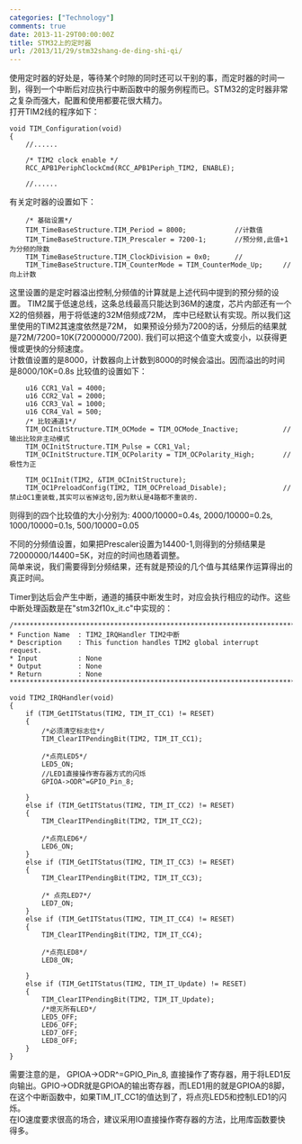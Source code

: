 ```yaml
---
categories: ["Technology"]
comments: true
date: 2013-11-29T00:00:00Z
title: STM32上的定时器
url: /2013/11/29/stm32shang-de-ding-shi-qi/
---
```


使用定时器的好处是，等待某个时隙的同时还可以干别的事，而定时器的时间一到，得到一个中断后对应执行中断函数中的服务例程而已。STM32的定时器非常之复杂而强大，配置和使用都要花很大精力。    
打开TIM2线的程序如下：

```
void TIM_Configuration(void)
{
	//......

	/* TIM2 clock enable */
  	RCC_APB1PeriphClockCmd(RCC_APB1Periph_TIM2, ENABLE);

	//......

```

有关定时器的设置如下：     

```
	/* 基础设置*/
	TIM_TimeBaseStructure.TIM_Period = 8000;			//计数值   
	TIM_TimeBaseStructure.TIM_Prescaler = 7200-1;    	//预分频,此值+1为分频的除数
	TIM_TimeBaseStructure.TIM_ClockDivision = 0x0;  	//
	TIM_TimeBaseStructure.TIM_CounterMode = TIM_CounterMode_Up; 	//向上计数

```
这里设置的是定时器溢出控制,分频值的计算就是上述代码中提到的预分频的设置。 TIM2属于低速总线，这条总线最高只能达到36M的速度，芯片内部还有一个X2的倍频器，用于将低速的32M倍频成72M， 库中已经默认有实现。所以我们这里使用的TIM2其速度依然是72M， 如果预设分频为7200的话，分频后的结果就是72M/7200=10K(72000000/7200). 我们可以把这个值变大或变小，以获得更慢或更快的分频速度。    
计数值设置的是8000，计数器向上计数到8000的时候会溢出。因而溢出的时间是8000/10K=0.8s 比较值的设置如下：     

```
	u16 CCR1_Val = 4000;
	u16 CCR2_Val = 2000;
	u16 CCR3_Val = 1000;
	u16 CCR4_Val = 500; 
	/* 比较通道1*/
	TIM_OCInitStructure.TIM_OCMode = TIM_OCMode_Inactive;      		//输出比较非主动模式
	TIM_OCInitStructure.TIM_Pulse = CCR1_Val;  
	TIM_OCInitStructure.TIM_OCPolarity = TIM_OCPolarity_High;		//极性为正
	  
	TIM_OC1Init(TIM2, &TIM_OCInitStructure);
	TIM_OC1PreloadConfig(TIM2, TIM_OCPreload_Disable);				//禁止OC1重装载,其实可以省掉这句,因为默认是4路都不重装的.

```
则得到的四个比较值的大小分别为: 4000/10000=0.4s, 2000/10000=0.2s, 1000/10000=0.1s, 500/10000=0.05    

不同的分频值设置，如果把Prescaler设置为14400-1,则得到的分频结果是72000000/14400=5K，对应的时间也随着调整。    
简单来说，我们需要得到分频结果，还有就是预设的几个值与其结果作运算得出的真正时间。     


Timer到达后会产生中断，通道的捕获中断发生时，对应会执行相应的动作。这些中断处理函数是在"stm32f10x_it.c"中实现的：

```
/*******************************************************************************
* Function Name  : TIM2_IRQHandler TIM2中断
* Description    : This function handles TIM2 global interrupt request.
* Input          : None
* Output         : None
* Return         : None
*******************************************************************************/

void TIM2_IRQHandler(void)
{
	if (TIM_GetITStatus(TIM2, TIM_IT_CC1) != RESET)
	{
		/*必须清空标志位*/
		TIM_ClearITPendingBit(TIM2, TIM_IT_CC1);
	
		/*点亮LED5*/
		LED5_ON;
		//LED1直接操作寄存器方式的闪烁
		GPIOA->ODR^=GPIO_Pin_8;
	
	}
	else if (TIM_GetITStatus(TIM2, TIM_IT_CC2) != RESET)
	{
		TIM_ClearITPendingBit(TIM2, TIM_IT_CC2);
	
		/*点亮LED6*/
		LED6_ON;
	}
	else if (TIM_GetITStatus(TIM2, TIM_IT_CC3) != RESET)
	{
		TIM_ClearITPendingBit(TIM2, TIM_IT_CC3);
		
		/* 点亮LED7*/
		LED7_ON;
	}
	else if (TIM_GetITStatus(TIM2, TIM_IT_CC4) != RESET)
	{
	  	TIM_ClearITPendingBit(TIM2, TIM_IT_CC4);
	    
	  	/*点亮LED8*/
		LED8_ON;
	
	}
	else if (TIM_GetITStatus(TIM2, TIM_IT_Update) != RESET)
	{
		TIM_ClearITPendingBit(TIM2, TIM_IT_Update);
		/*熄灭所有LED*/
		LED5_OFF;
		LED6_OFF;
		LED7_OFF;
		LED8_OFF;
	}
}

```
需要注意的是， GPIOA->ODR^=GPIO_Pin_8, 直接操作了寄存器，用于将LED1反向输出。GPIO->ODR就是GPIOA的输出寄存器，而LED1用的就是GPIOA的8脚， 在这个中断函数中，如果TIM_IT_CC1的值达到了，将点亮LED5和控制LED1的闪烁。     
在IO速度要求很高的场合，建议采用IO直接操作寄存器的方法，比用库函数要快得多。   

